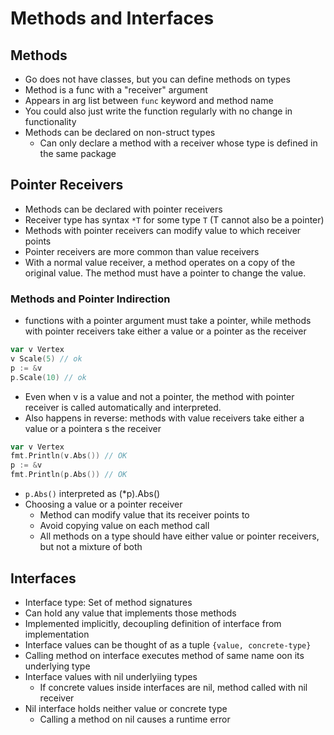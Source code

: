 # Methods and Interfaces

## Methods

- Go does not have classes, but you can define methods on types
- Method is a func with a "receiver" argument
- Appears in arg list between `func` keyword and method name
- You could also just write the function regularly with no change in functionality
- Methods can be declared on non-struct types
  - Can only declare a method with a receiver whose type is defined in the same package

## Pointer Receivers

- Methods can be declared with pointer receivers
- Receiver type has syntax `*T` for some type `T` (T cannot also be a pointer)
- Methods with pointer receivers can modify value to which receiver points
- Pointer receivers are more common than value receivers
- With a normal value receiver, a method operates on a copy of the original value. The method must have a pointer to change the value.

### Methods and Pointer Indirection

- functions with a pointer argument must take a pointer, while methods with pointer receivers take either a value or a pointer as the receiver

```go
var v Vertex
v Scale(5) // ok
p := &v
p.Scale(10) // ok
```

- Even when v is a value and not a pointer, the method with pointer receiver is called automatically and interpreted.
- Also happens in reverse: methods with value receivers take either a value or a pointera s the receiver

```go
var v Vertex
fmt.Println(v.Abs()) // OK
p := &v
fmt.Println(p.Abs()) // OK
```

- `p.Abs()` interpreted as (*p).Abs()
- Choosing a value or a pointer receiver
  - Method can modify value that its receiver points to
  - Avoid copying value on each method call
  - All methods on a type should have either value or pointer receivers, but not a mixture of both

## Interfaces

- Interface type: Set of method signatures
- Can hold any value that implements those methods
- Implemented implicitly, decoupling definition of interface from implementation
- Interface values can be thought of as a tuple `{value, concrete-type}`
- Calling method on interface executes method of same name oon its underlying type
- Interface values with nil underlyiing types
  - If concrete values inside interfaces are nil, method called with nil receiver
- Nil interface holds neither value or concrete type
  - Calling a method on nil causes a runtime error
